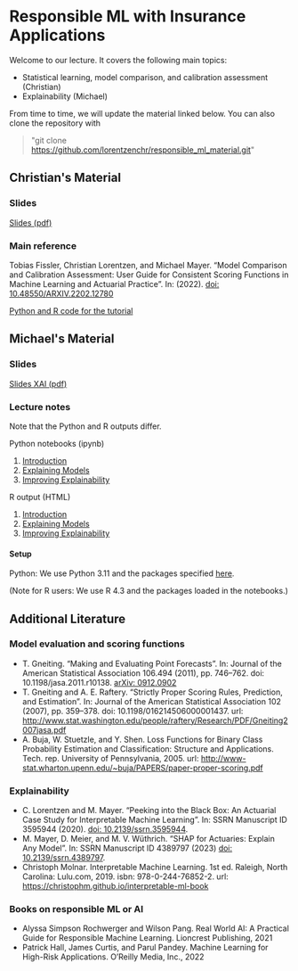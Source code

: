# Responsible ML with Insurance Applications

Welcome to our lecture. It covers the following main topics:

- Statistical learning, model comparison, and calibration assessment (Christian)
- Explainability (Michael)

From time to time, we will update the material linked below. You can also clone the repository with 

> "git clone https://github.com/lorentzenchr/responsible_ml_material.git"

## Christian's Material

### Slides

[Slides (pdf)](https://github.com/lorentzenchr/responsible_ml_material/blob/main/lecture_slides.pdf)

### Main reference

Tobias Fissler, Christian Lorentzen, and Michael Mayer. “Model Comparison and Calibration Assessment: User Guide for Consistent Scoring Functions in Machine Learning and Actuarial Practice”. In: (2022). [doi: 10.48550/ARXIV.2202.12780](https://doi.org/10.48550/ARXIV.2202.12780)

[Python and R code for the tutorial](https://github.com/actuarial-data-science/Tutorials/tree/master/11%20-%20Model%20Comparison%20and%20Calibration%20Assessment)

## Michael's Material

### Slides

[Slides XAI (pdf)](https://github.com/lorentzenchr/responsible_ml_material/blob/main/slides_xai.pdf)

### Lecture notes

Note that the Python and R outputs differ.

Python notebooks (ipynb)

1. [Introduction](py/xai_1_introduction.ipynb)
2. [Explaining Models](py/xai_2_explaining_models.ipynb)
3. [Improving Explainability](py/xai_3_improving_explainability.ipynb)

R output (HTML)

1. [Introduction](https://lorentzenchr.github.io/responsible_ml_material/xai_1_introduction.html)
2. [Explaining Models](https://lorentzenchr.github.io/responsible_ml_material/xai_2_explaining_models.html)
3. [Improving Explainability](https://lorentzenchr.github.io/responsible_ml_material/xai_3_improving_explainability.html)

#### Setup

Python: We use Python 3.11 and the packages specified [here](py/requirements.txt).

(Note for R users: We use R 4.3 and the packages loaded in the notebooks.)

## Additional Literature

### Model evaluation and scoring functions

- T. Gneiting. “Making and Evaluating Point Forecasts”. In: Journal of the American Statistical Association 106.494 (2011), pp. 746–762. doi: 10.1198/jasa.2011.r10138. [arXiv: 0912.0902](https://doi.org/10.48550/arXiv.0912.0902)
- T. Gneiting and A. E. Raftery. “Strictly Proper Scoring Rules, Prediction, and Estimation”. In: Journal of the American Statistical Association 102 (2007), pp. 359–378. doi: 10.1198/016214506000001437. url: http://www.stat.washington.edu/people/raftery/Research/PDF/Gneiting2007jasa.pdf
- A. Buja, W. Stuetzle, and Y. Shen. Loss Functions for Binary Class Probability Estimation and Classification: Structure and Applications. Tech. rep. University of Pennsylvania, 2005. url: http://www-stat.wharton.upenn.edu/~buja/PAPERS/paper-proper-scoring.pdf

### Explainability

- C. Lorentzen and M. Mayer. “Peeking into the Black Box: An Actuarial Case Study for Interpretable Machine Learning”. In: SSRN Manuscript ID 3595944 (2020). [doi: 10.2139/ssrn.3595944](https://doi.org/10.2139/ssrn.3595944).
- M. Mayer, D. Meier, and M. V. Wüthrich. “SHAP for Actuaries: Explain Any Model”. In: SSRN Manuscript ID 4389797 (2023) [doi: 10.2139/ssrn.4389797](https://doi.org/http://dx.doi.org/10.2139/ssrn.4389797).
- Christoph Molnar. Interpretable Machine Learning. 1st ed. Raleigh, North Carolina: Lulu.com, 2019. isbn: 978-0-244-76852-2. url: https://christophm.github.io/interpretable-ml-book

### Books on responsible ML or AI

- Alyssa Simpson Rochwerger and Wilson Pang. Real World AI: A Practical Guide for Responsible Machine Learning. Lioncrest Publishing, 2021
- Patrick Hall, James Curtis, and Parul Pandey. Machine Learning for High-Risk Applications. O’Reilly Media, Inc., 2022

